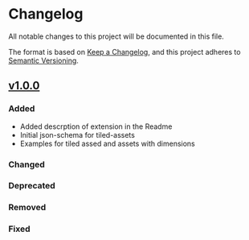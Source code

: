 # Changelog
All notable changes to this project will be documented in this file.

The format is based on [Keep a Changelog](https://keepachangelog.com/en/1.0.0/),
and this project adheres to [Semantic Versioning](https://semver.org/spec/v2.0.0.html).

## [v1.0.0]

### Added

- Added descrption of extension in the Readme
- Initial json-schema for tiled-assets
- Examples for tiled assed and assets with dimensions

### Changed

### Deprecated

### Removed

### Fixed

[v1.0.0]: <https://github.com/stac-extensions/tiled-assets/compare/v1.0.0...HEAD>
